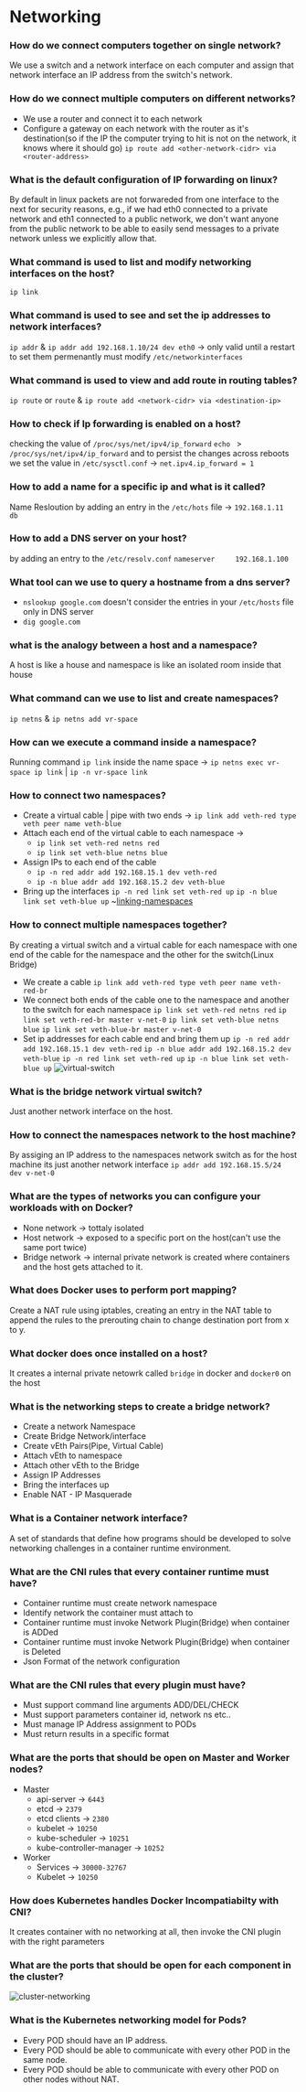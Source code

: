 # Networking

### How do we connect computers together on single network?
We use a switch and a network interface on each computer and assign that network interface an IP address from the switch's network.

### How do we connect multiple computers on different networks?
- We use a router and connect it to each network
- Configure a gateway on each network with the router as it's destination(so if the IP the computer trying to hit is not on the network, it knows where it should go) `ip route add <other-network-cidr> via <router-address>`

### What is the default configuration of IP forwarding on linux?
By default in linux packets are not forwareded from one interface to the next for security reasons, e.g., if we had eth0 connected to a private network and eth1 connected to a public network, we don't want anyone from the public network to be able to easily send messages to a private network unless we explicitly allow that. 

### What command is used to list and modify networking interfaces on the host?
`ip link`

### What command is used to see and set the ip addresses to network interfaces?
`ip addr` & `ip addr add 192.168.1.10/24 dev eth0` -> only valid until a restart to set them permenantly must modify `/etc/networkinterfaces`

### What command is used to view and add route in routing tables?
`ip route` or `route`  & `ip route add <network-cidr> via <destination-ip>` 

### How to check if Ip forwarding is enabled on a host?
checking the value of `/proc/sys/net/ipv4/ip_forward`
`echo ` > `/proc/sys/net/ipv4/ip_forward`
and to persist the changes across reboots we set the value in `/etc/sysctl.conf` -> `net.ipv4.ip_forward = 1` 

### How to add a name for a specific ip and what is it called?
Name Resloution
by adding an entry in the `/etc/hots` file -> `192.168.1.11     db`

### How to add a DNS server on your host?
by adding an entry to the `/etc/resolv.conf` 
`nameserver     192.168.1.100`

### What tool can we use to query a hostname from a dns server?
- `nslookup google.com` doesn't consider the entries in your `/etc/hosts` file only in DNS server
- `dig google.com`

### what is the analogy between a host and a namespace?
A host is like a house and namespace is like an isolated room inside that house

### What command can we use to list and create namespaces?
`ip netns` &  `ip netns add vr-space`

### How can we execute a command inside a namespace?
Running command `ip link` inside the name space -> `ip netns exec vr-space ip link` | `ip -n vr-space link`

### How to connect two namespaces?
- Create a virtual cable | pipe with two ends -> `ip link add veth-red type veth peer name veth-blue`
- Attach each end of the virtual cable to each namespace -> 
  - `ip link set veth-red netns red`
  - `ip link set veth-blue netns blue`
- Assign IPs to each end of the cable
  - `ip -n red addr add 192.168.15.1 dev veth-red`
  - `ip -n blue addr add 192.168.15.2 dev veth-blue`
- Bring up the interfaces
`ip -n red link set veth-red up`
`ip -n blue link set veth-blue up`
~[linking-namespaces](./images/linking-ns.png)

### How to connect multiple namespaces together?
By creating a virtual switch and a virtual cable for each namespace with one end of the cable for the namespace and the other for the switch(Linux Bridge)
- We create a cable `ip link add veth-red type veth peer name veth-red-br`
- We connect both ends of the cable one to the namespace and another to the switch for each namespace
`ip link set veth-red netns red`
`ip link set veth-red-br master v-net-0`
`ip link set veth-blue netns blue`
`ip link set veth-blue-br master v-net-0`
- Set ip addresses for each cable end and bring them up
`ip -n red addr add 192.168.15.1 dev veth-red`
`ip -n blue addr add 192.168.15.2 dev veth-blue`
`ip -n red link set veth-red up`
`ip -n blue link set veth-blue up`
![virtual-switch](v-net.png)

### What is the bridge network virtual switch?
Just another network interface on the host.
### How to connect the namespaces network to the host machine?
By assiging an IP address to the namespaces network switch as for the host machine its just another network interface 
`ip addr add 192.168.15.5/24 dev v-net-0`

### What are the types of networks you can configure your workloads with on Docker?
- None network -> tottaly isolated
- Host network -> exposed to a specific port on the host(can't use the same port twice)
- Bridge network -> internal private network is created where containers and the host gets attached to it.

### What does Docker uses to perform port mapping?
Create a NAT rule using iptables, creating an entry in the NAT table to append the rules to the prerouting chain to change destination port from x to y.
### What docker does once installed on a host?
It creates a internal private netowrk called `bridge` in docker and `docker0` on the host

### What is the networking steps to create a bridge network?
- Create a network Namespace
- Create Bridge Network/interface
- Create vEth Pairs(Pipe, Virtual Cable) 
- Attach vEth to namespace
- Attach other vEth to the Bridge
- Assign IP Addresses
- Bring the interfaces up
- Enable NAT - IP Masquerade

### What is a Container network interface?
A set of standards that define how programs should be developed to solve networking challenges in a container runtime environment.

### What are the CNI rules that every container runtime must have?
- Container runtime must create network namespace
- Identify network the container must attach to
- Container runtime must invoke Network Plugin(Bridge) when container is ADDed
- Container runtime must invoke Network Plugin(Bridge) when container is Deleted
- Json Format of the network configuration

### What are the CNI rules that every plugin must have?
- Must support command line arguments ADD/DEL/CHECK
- Must support parameters container id, network ns etc..
- Must manage IP Address assignment to PODs
- Must return results in a specific format

### What are the ports that should be open on Master and Worker nodes?
- Master
  - api-server -> `6443`
  - etcd -> `2379`
  - etcd clients -> `2380`
  - kubelet -> `10250`
  - kube-scheduler -> `10251`
  - kube-controller-manager -> `10252`
- Worker
  - Services -> `30000-32767`
  - Kubelet -> `10250`
### How does Kubernetes handles Docker Incompatiabilty with CNI?
It creates container with no networking at all, then invoke the CNI plugin with the right parameters

### What are the ports that should be open for each component in the cluster?
![cluster-networking](./images/cluster-networking.png)

### What is the Kubernetes networking model for Pods?
- Every POD should have an IP address.
- Every POD should be able to communicate with every other POD in the same node.
- Every POD should be able to communicate with every other POD on other nodes without NAT.

### 
